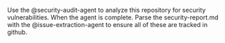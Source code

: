 Use the @security-audit-agent to analyze this repository for security vulnerabilities. When the agent is complete. Parse the security-report.md with the @issue-extraction-agent to ensure all of these are tracked in github.